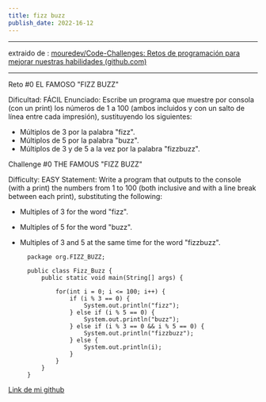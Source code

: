 ```yaml
---
title: fizz buzz
publish_date: 2022-16-12
---
```

---

extraido de : [mouredev/Code-Challenges: Retos de programación para mejorar nuestras habilidades (github.com)](https://github.com/mouredev/Code-Challenges)

---

Reto #0
EL FAMOSO "FIZZ BUZZ"

Dificultad: FÁCIL
Enunciado: Escribe un programa que muestre por consola (con un print) los números de 1 a 100 (ambos incluidos y con un salto de línea entre cada impresión), sustituyendo los siguientes:

- Múltiplos de 3 por la palabra "fizz".
- Múltiplos de 5 por la palabra "buzz".
- Múltiplos de 3 y de 5 a la vez por la palabra "fizzbuzz".

Challenge #0
THE FAMOUS "FIZZ BUZZ"

Difficulty: EASY
Statement: Write a program that outputs to the console (with a print) the numbers from 1 to 100 (both inclusive and with a line break between each print), substituting the following:

- Multiples of 3 for the word "fizz".
- Multiples of 5 for the word "buzz".
- Multiples of 3 and 5 at the same time for the word "fizzbuzz".

        package org.FIZZ_BUZZ;

        public class Fizz_Buzz {
            public static void main(String[] args) {

                for(int i = 0; i <= 100; i++) {
                    if (i % 3 == 0) {
                        System.out.println("fizz");
                    } else if (i % 5 == 0) {
                        System.out.println("buzz");
                    } else if (i % 3 == 0 && i % 5 == 0) {
                        System.out.println("fizzbuzz");
                    } else {
                        System.out.println(i);
                    }
                }
            }
        }

[Link de mi github](https://github.com/VictorMagrdev)
